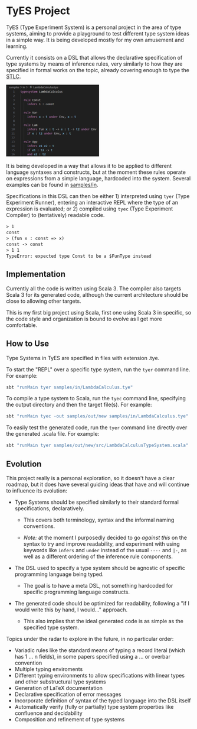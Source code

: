 # TyES Project

TyES (Type Experiment System) is a personal project in the area of type systems, aiming to provide a playground to test different type system ideas in a simple way. It is being developed mostly for my own amusement and learning.

Currently it consists on a DSL that allows the declarative specification of type systems by means of inference rules, very similarly to how they are specified in formal works on the topic, already covering enough to type the [STLC](https://en.wikipedia.org/wiki/Simply_typed_lambda_calculus).

[<img alt="Simply Typed Lambda Calculus" src="STLCSample.png" width="50%" height="50%" />](samples/in/LambdaCalculus.tye)

It is being developed in a way that allows it to be applied to different language syntaxes and constructs, but at the moment these rules operate on expressions from a simple language, hardcoded into the system. Several examples can be found in [samples/in](samples/in).

Specifications in this DSL can then be either 1) interpreted using `tyer` (Type Experiment Runner), entering an interactive REPL where the type of an expression is evaluated; or 2) compiled using `tyec` (Type Experiment Compiler) to (tentatively) readable code.

```
> 1
const
> (fun x : const => x)
const -> const
> 1 1
TypeError: expected type Const to be a $FunType instead
```

## Implementation

Currently all the code is written using Scala 3. The compiler also targets Scala 3 for its generated code, although the current architecture should be close to allowing other targets.

This is my first big project using Scala, first one using Scala 3 in specific, so the code style and organization is bound to evolve as I get more comfortable.

## How to Use

Type Systems in TyES are specified in files with extension .tye.

To start the "REPL" over a specific type system, run the `tyer` command line. For example:

```scala
sbt "runMain tyer samples/in/LambdaCalculus.tye"
```

To compile a type system to Scala, run the `tyec` command line, specifying the output directory and then the target file(s). For example:

```scala
sbt "runMain tyec -out samples/out/new samples/in/LambdaCalculus.tye"
```

To easily test the generated code, run the `tyer` command line directly over the generated .scala file. For example:

```scala
sbt "runMain tyer samples/out/new/src/LambdaCalculusTypeSystem.scala"
```

## Evolution

This project really is a personal exploration, so it doesn't have a clear roadmap, but it does have several guiding ideas that have and will continue to influence its evolution:

- Type Systems should be specified similarly to their standard formal specifications, declaratively.

  -  This covers both terminology, syntax and the informal naming conventions.
  
  -  *Note:* at the moment I purposedly decided to go *against this* on the syntax to try and improve readability, and experiment with using keywords like `infers` and `under` instead of the usual `----` and `|-`, as well as  a different ordering of the inference rule components.

- The DSL used to specify a type system should be agnostic of specific programming language being typed.

  - The goal is to have a meta DSL, not something hardcoded for specific programming language constructs.

- The generated code should be optimized for readability, following a "if I would write this by hand, I would..." approach.

  - This also implies that the ideal generated code is as simple as the specified type system.

Topics under the radar to explore in the future, in no particular order:

- Variadic rules like the standard means of typing a record literal (which has 1 ... n fields), in some papers specified using a ... or overbar convention 
- Multiple typing enviroments
- Different typing environments to allow specifications with linear types and other substructural type systems
- Generation of LaTeX documentation
- Declarative specification of error messages
- Incorporate definition of syntax of the typed language into the DSL itself
- Automatically verify (fully or partially) type system properties like confluence and decidability
- Composition and refinement of type systems